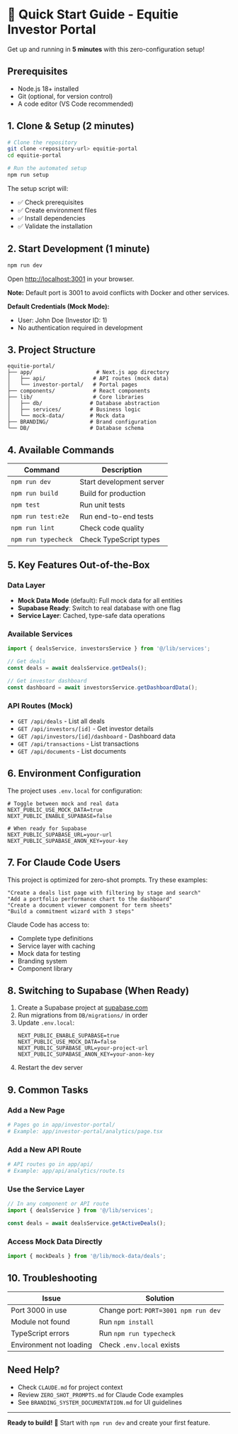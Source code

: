 # 🚀 Quick Start Guide - Equitie Investor Portal

Get up and running in **5 minutes** with this zero-configuration setup!

## Prerequisites

- Node.js 18+ installed
- Git (optional, for version control)
- A code editor (VS Code recommended)

## 1. Clone & Setup (2 minutes)

```bash
# Clone the repository
git clone <repository-url> equitie-portal
cd equitie-portal

# Run the automated setup
npm run setup
```

The setup script will:
- ✅ Check prerequisites
- ✅ Create environment files
- ✅ Install dependencies
- ✅ Validate the installation

## 2. Start Development (1 minute)

```bash
npm run dev
```

Open [http://localhost:3001](http://localhost:3001) in your browser.

**Note:** Default port is 3001 to avoid conflicts with Docker and other services.

**Default Credentials (Mock Mode):**
- User: John Doe (Investor ID: 1)
- No authentication required in development

## 3. Project Structure

```
equitie-portal/
├── app/                    # Next.js app directory
│   ├── api/               # API routes (mock data)
│   └── investor-portal/   # Portal pages
├── components/            # React components
├── lib/                   # Core libraries
│   ├── db/               # Database abstraction
│   ├── services/         # Business logic
│   └── mock-data/        # Mock data
├── BRANDING/             # Brand configuration
└── DB/                   # Database schema
```

## 4. Available Commands

| Command | Description |
|---------|-------------|
| `npm run dev` | Start development server |
| `npm run build` | Build for production |
| `npm test` | Run unit tests |
| `npm run test:e2e` | Run end-to-end tests |
| `npm run lint` | Check code quality |
| `npm run typecheck` | Check TypeScript types |

## 5. Key Features Out-of-the-Box

### Data Layer
- **Mock Data Mode** (default): Full mock data for all entities
- **Supabase Ready**: Switch to real database with one flag
- **Service Layer**: Cached, type-safe data operations

### Available Services
```typescript
import { dealsService, investorsService } from '@/lib/services';

// Get deals
const deals = await dealsService.getDeals();

// Get investor dashboard
const dashboard = await investorsService.getDashboardData();
```

### API Routes (Mock)
- `GET /api/deals` - List all deals
- `GET /api/investors/[id]` - Get investor details
- `GET /api/investors/[id]/dashboard` - Dashboard data
- `GET /api/transactions` - List transactions
- `GET /api/documents` - List documents

## 6. Environment Configuration

The project uses `.env.local` for configuration:

```env
# Toggle between mock and real data
NEXT_PUBLIC_USE_MOCK_DATA=true
NEXT_PUBLIC_ENABLE_SUPABASE=false

# When ready for Supabase
NEXT_PUBLIC_SUPABASE_URL=your-url
NEXT_PUBLIC_SUPABASE_ANON_KEY=your-key
```

## 7. For Claude Code Users

This project is optimized for zero-shot prompts. Try these examples:

```
"Create a deals list page with filtering by stage and search"
"Add a portfolio performance chart to the dashboard"
"Create a document viewer component for term sheets"
"Build a commitment wizard with 3 steps"
```

Claude Code has access to:
- Complete type definitions
- Service layer with caching
- Mock data for testing
- Branding system
- Component library

## 8. Switching to Supabase (When Ready)

1. Create a Supabase project at [supabase.com](https://supabase.com)
2. Run migrations from `DB/migrations/` in order
3. Update `.env.local`:
   ```env
   NEXT_PUBLIC_ENABLE_SUPABASE=true
   NEXT_PUBLIC_USE_MOCK_DATA=false
   NEXT_PUBLIC_SUPABASE_URL=your-project-url
   NEXT_PUBLIC_SUPABASE_ANON_KEY=your-anon-key
   ```
4. Restart the dev server

## 9. Common Tasks

### Add a New Page
```bash
# Pages go in app/investor-portal/
# Example: app/investor-portal/analytics/page.tsx
```

### Add a New API Route
```bash
# API routes go in app/api/
# Example: app/api/analytics/route.ts
```

### Use the Service Layer
```typescript
// In any component or API route
import { dealsService } from '@/lib/services';

const deals = await dealsService.getActiveDeals();
```

### Access Mock Data Directly
```typescript
import { mockDeals } from '@/lib/mock-data/deals';
```

## 10. Troubleshooting

| Issue | Solution |
|-------|----------|
| Port 3000 in use | Change port: `PORT=3001 npm run dev` |
| Module not found | Run `npm install` |
| TypeScript errors | Run `npm run typecheck` |
| Environment not loading | Check `.env.local` exists |

## Need Help?

- Check `CLAUDE.md` for project context
- Review `ZERO_SHOT_PROMPTS.md` for Claude Code examples
- See `BRANDING_SYSTEM_DOCUMENTATION.md` for UI guidelines

---

**Ready to build!** 🎨 Start with `npm run dev` and create your first feature.